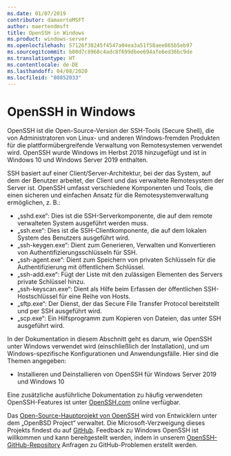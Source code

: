 ```yaml
---
ms.date: 01/07/2019
contributor: damaerteMSFT
author: maertendmsft
title: OpenSSH in Windows
ms.product: windows-server
ms.openlocfilehash: 57126f38245f4547a04ea3a51f58aee865b5eb97
ms.sourcegitcommit: b00d7c8968c4adc8f699dbee694afe6ed36bc9de
ms.translationtype: HT
ms.contentlocale: de-DE
ms.lasthandoff: 04/08/2020
ms.locfileid: "80852033"
---
```

# <a name="openssh-in-windows"></a>OpenSSH in Windows

OpenSSH ist die Open-Source-Version der SSH-Tools (Secure Shell), die von Administratoren von Linux- und anderen Windows-fremden Produkten für die plattformübergreifende Verwaltung von Remotesystemen verwendet wird. OpenSSH wurde Windows im Herbst 2018 hinzugefügt und ist in Windows 10 und Windows Server 2019 enthalten. 

SSH basiert auf einer Client/Server-Architektur, bei der das System, auf dem der Benutzer arbeitet, der Client und das verwaltete Remotesystem der Server ist. OpenSSH umfasst verschiedene Komponenten und Tools, die einen sicheren und einfachen Ansatz für die Remotesystemverwaltung ermöglichen, z. B.:

* „sshd.exe“: Dies ist die SSH-Serverkomponente, die auf dem remote verwalteten System ausgeführt werden muss. 
* „ssh.exe“: Dies ist die SSH-Clientkomponente, die auf dem lokalen System des Benutzers ausgeführt wird.
* „ssh-keygen.exe“: Dient zum Generieren, Verwalten und Konvertieren von Authentifizierungsschlüsseln für SSH. 
* „ssh-agent.exe“: Dient zum Speichern von privaten Schlüsseln für die Authentifizierung mit öffentlichem Schlüssel.
* „ssh-add.exe“: Fügt der Liste mit den zulässigen Elementen des Servers private Schlüssel hinzu.
* „ssh-keyscan.exe“: Dient als Hilfe beim Erfassen der öffentlichen SSH-Hostschlüssel für eine Reihe von Hosts.
* „sftp.exe“: Der Dienst, der das Secure File Transfer Protocol bereitstellt und per SSH ausgeführt wird.
* „scp.exe“: Ein Hilfsprogramm zum Kopieren von Dateien, das unter SSH ausgeführt wird.

In der Dokumentation in diesem Abschnitt geht es darum, wie OpenSSH unter Windows verwendet wird (einschließlich der Installation), und um Windows-spezifische Konfigurationen und Anwendungsfälle. Hier sind die Themen angegeben:
* Installieren und Deinstallieren von OpenSSH für Windows Server 2019 und Windows 10

Eine zusätzliche ausführliche Dokumentation zu häufig verwendeten OpenSSH-Features ist unter [OpenSSH.com](https://www.openssh.com/manual.html) online verfügbar. 

Das [Open-Source-Hauptprojekt von OpenSSH](https://www.openssh.com) wird von Entwicklern unter dem „OpenBSD Project“ verwaltet. Die Microsoft-Verzweigung dieses Projekts findest du auf [GitHub](https://github.com/PowerShell/openssh-portable).
Feedback zu Windows OpenSSH ist willkommen und kann bereitgestellt werden, indem in unserem [OpenSSH-GitHub-Repository](https://github.com/PowerShell/openssh-portable) Anfragen zu GitHub-Problemen erstellt werden. 
